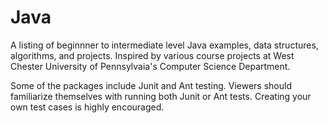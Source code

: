 # Java
A listing of beginnner to intermediate level Java examples, data structures, algorithms, and projects. Inspired by various course projects at West Chester University of Pennsylvaia's Computer Science Department.

Some of the packages include Junit and Ant testing. Viewers should familiarize themselves with running both Junit or Ant tests. Creating your own test cases is highly encouraged. 
